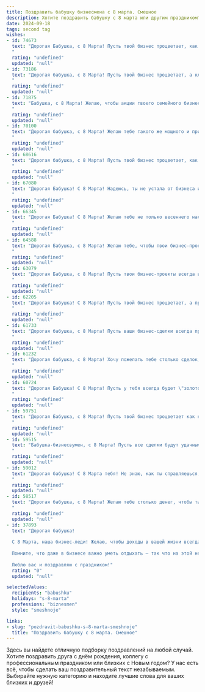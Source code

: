 ```yaml
---
title: Поздравить бабушку бизнесмена с 8 марта. Смешное
description: Хотите поздравить бабушку с 8 марта или другим праздником? Наш ИИ создаст незабываемое поздравление, а вы обязательно выделитесь среди других.  
date: 2024-09-18
tags: second tag
wishes:
- id: 74673
  text: "Дорогая Бабушка, с 8 Марта! Пусть твой бизнес процветает, как весенние цветы, а прибыль растет быстрее, чем цены на акции!  😉
  "
  rating: "undefined"
  updated: "null"
- id: 73186
  text: "Дорогая бабушка, с 8 Марта! Пусть твой бизнес процветает, а клиенты сыплются, как весенние цветы! 😉🌸 Желаю тебе море позитива, океан любви и чтобы сделки всегда были выгодными! 🤑
  "
  rating: "undefined"
  updated: "null"
- id: 71875
  text: "Бабушка, с 8 Марта! Желаю, чтобы акции твоего семейного бизнеса росли в цене, а дивиденды от любимых внуков всегда радовали! 😉
  "
  rating: "undefined"
  updated: "null"
- id: 70100
  text: "Дорогая бабушка, с 8 Марта! Желаю тебе такого же мощного и прибыльного года, как у тебя бизнес в расцвете сил! 😉 Пусть акции твоей жизни растут только вверх, а дефицит любви и счастья - никогда не случится!
  "
  rating: "undefined"
  updated: "null"
- id: 68616
  text: "Дорогая бабушка, с 8 Марта! Пусть твой бизнес процветает, как тюльпаны на весеннем ветру, а все сделки будут такими же выгодными, как скидки на распродажах! 😉
  "
  rating: "undefined"
  updated: "null"
- id: 67080
  text: "Дорогая Бабушка! С 8 Марта! Надеюсь, ты не устала от бизнеса и готова получить порцию любви и тортика! 😉  Пусть твои сделки всегда будут удачными, а прибыль — сладкой, как мартовское солнышко! 🎉
  "
  rating: "undefined"
  updated: "null"
- id: 66345
  text: "Дорогая Бабушка! С 8 Марта! Желаю тебе не только весеннего настроения, но и весеннего бума в твоем бизнесе! Пусть сделки заключаются сами собой, а прибыль течет рекой! 🌷💰
  "
  rating: "undefined"
  updated: "null"
- id: 64588
  text: "Дорогая Бабушка, с 8 Марта! Желаю тебе, чтобы твои бизнес-проекты процветали, как тюльпаны в марте, а дивиденды текли рекой, как весенний ручей! 😉
  "
  rating: "undefined"
  updated: "null"
- id: 63079
  text: "Дорогая Бабушка, с 8 Марта! Пусть твои бизнес-проекты всегда идут в гору, а конкуренты завидуют твоему таланту заключать самые выгодные сделки! Желаю тебе море улыбок, океан радости и столько денег, чтобы ты могла позволить себе все, что пожелаешь!
  "
  rating: "undefined"
  updated: "null"
- id: 62205
  text: "Дорогая Бабушка! С 8 Марта! Пусть твой бизнес процветает, а прибыль растёт как на дрожжах!  Надеюсь, ты уже придумала, как потратишь все эти деньги на внуков! 😉
  "
  rating: "undefined"
  updated: "null"
- id: 61733
  text: "Дорогая бабушка, с 8 Марта! Пусть ваши бизнес-сделки всегда приносят прибыль, а новые контракты сыплются на вас, как весенние цветы!  😊
  "
  rating: "undefined"
  updated: "null"
- id: 61232
  text: "Дорогая бабушка, с 8 Марта! Хочу пожелать тебе столько сделок, что ты будешь думать не о внуках, а о балансе на счёте! 😉  Пусть твои идеи всегда будут прибыльными, а конкуренты завидуют твоей хватке! 🎉
  "
  rating: "undefined"
  updated: "null"
- id: 60724
  text: "Дорогая Бабушка! С 8 Марта! Пусть у тебя всегда будет \"золотой запас\" не только в бизнесе, но и в жизни! 😜  Желаю тебе процветания и легкости в делах, чтобы все сделки были максимально выгодными, а конкуренты - только в зависти! 🥂
  "
  rating: "undefined"
  updated: "null"
- id: 59751
  text: "Дорогая Бабушка, с 8 Марта! Пусть твой бизнес процветает как никогда, а прибыль течет рекой! Надеюсь, ты не забыла про \"женскую логику\" в работе - она всегда пригодится, даже в самых сложных сделках 😉
  "
  rating: "undefined"
  updated: "null"
- id: 59515
  text: "Бабушка-бизнесвумен, с 8 Марта! Пусть все сделки будут удачными, а конкуренты завидуют твоему железному характеру и деловой хватке. Пусть тебе всегда везёт, как на фондовом рынке! 😄
  "
  rating: "undefined"
  updated: "null"
- id: 59012
  text: "Дорогая бабушка! С 8 Марта тебя! Не знаю, как ты справляешься, совмещая бизнес и заботу о нас, но ты — настоящий бизнес-вумен и королева multitasking!  Желаю тебе безграничного потока клиентов, золотых сделок и чтобы конкуренты всегда были в пролете! ;)
  "
  rating: "undefined"
  updated: "null"
- id: 58517
  text: "Дорогая бабушка, с 8 Марта! Желаю тебе столько денег, чтобы ты могла купить себе все акции \"Газпрома\" и стать самой богатой бизнесвумен на свете! Но помни: главное – не деньги, а здоровье, любовь и, конечно же, внуки, которые тебя любят!
  "
  rating: "undefined"
  updated: "null"
- id: 37893
  text: "Дорогая бабушка!
  
  С 8 Марта, наша бизнес-леди! Желаю, чтобы доходы в вашей жизни всегда превышали расходы, а счастье шло по нарастающей, как прибыль от досрочного взятия кредитов! Пусть весна приносит только качественные акции настроения, а конкуренция с соседями по саду прекращается на уровне дружбы!
  
  Помните, что даже в бизнесе важно уметь отдыхать — так что на этой неделе просим закрыть все дела и открыть сезон весеннего балластного шопинга!
  
  Люблю вас и поздравляю с праздником!"
  rating: "0"
  updated: "null"

selectedValues:
  recipients: "babushku"
  holidays: "s-8-marta"
  professions: "biznesmen"
  style: "smeshnoje"

links:
- slug: "pozdravit-babushku-s-8-marta-smeshnoje"
  title: "Поздравить бабушку с 8 марта. Смешное"
---
```


Здесь вы найдете отличную подборку поздравлений на любой случай. 
Хотите поздравить друга с днём рождения, коллегу с профессиональным праздником или близких с Новым годом? У нас есть всё, чтобы сделать ваш поздравительный текст незабываемым. Выбирайте нужную категорию и находите лучшие слова для ваших близких и друзей!

